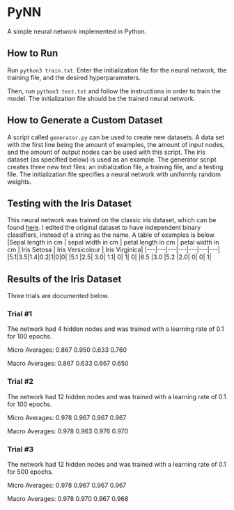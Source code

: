 # PyNN
A simple neural network implemented in Python.

## How to Run
Run ```python3 train.txt```. Enter the initialization file for the neural network, the training file, and the desired hyperparameters.


Then, run ```python3 test.txt``` and follow the instructions in order to train the model. The initialization file should be the trained neural network.

## How to Generate a Custom Dataset
A script called ```generator.py``` can be used to create new datasets. A data set with the first line being the amount of examples, the amount of input nodes, and the amount of output nodes can be used with this script. The iris dataset (as specified below) is used as an example. The generator script creates three new text files: an initialization file, a training file, and a testing file. The initialization file specifies a neural network with uniformly random weights. 

## Testing with the Iris Dataset
This neural network was trained on the classic iris dataset, which can be found [here](https://archive.ics.uci.edu/ml/datasets/iris). I edited the original dataset to have independent binary classifiers, instead of a string as the name. A table of examples is below.
|Sepal length in cm | sepal width in cm | petal length in cm | petal width in cm | Iris Setosa | Iris Versicolour | Iris Virginica|
|---|---|---|---|---|---|---|
|5.1|3.5|1.4|0.2|1|0|0|
|5.1 |2.5| 3.0| 1.1| 0| 1| 0|
|6.5 |3.0 |5.2 |2.0| 0| 0| 1|


## Results of the Iris Dataset
Three trials are documented below. 

### Trial #1
The network had 4 hidden nodes and was trained with a learning rate of 0.1 for 100 epochs.

Micro Averages: 0.867 0.950 0.633 0.760

Macro Averages: 0.867 0.633 0.667 0.650

### Trial #2
The network had 12 hidden nodes and was trained with a learning rate of 0.1 for 100 epochs.

Micro Averages: 0.978 0.967 0.967 0.967

Macro Averages: 0.978 0.963 0.976 0.970


### Trial #3
The network had 12 hidden nodes and was trained with a learning rate of 0.1 for 500 epochs.

Micro Averages: 0.978 0.967 0.967 0.967

Macro Averages: 0.978 0.970 0.967 0.968
